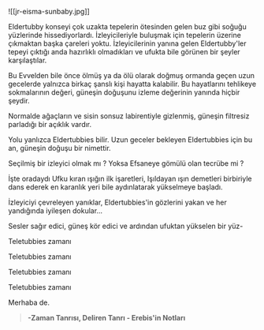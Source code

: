 ![[jr-eisma-sunbaby.jpg]]

Eldertubby konseyi çok uzakta tepelerin ötesinden gelen buz gibi soğuğu yüzlerinde hissediyorlardı. İzleyicileriyle buluşmak için tepelerin üzerine çıkmaktan başka çareleri yoktu. İzleyicilerinin yanına gelen Eldertubby'ler tepeyi çıktığı anda hazırlıklı olmadıkları ve ufukta bile görünen bir şeyler karşılaştılar.

Bu Evvelden bile önce ölmüş ya da ölü olarak doğmuş ormanda geçen uzun gecelerde yalnızca birkaç şanslı kişi hayatta kalabilir. Bu hayatlarını tehlikeye sokmalarının değeri, güneşin doğuşunu izleme değerinin yanında hiçbir şeydir.

Normalde ağaçların ve sisin sonsuz labirentiyle gizlenmiş, güneşin filtresiz parladığı bir açıklık vardır.

Yolu yanlızca Eldertubbies bilir. Uzun geceler bekleyen Eldertubbies için bu an, güneşin doğuşu bir nimettir.

Seçilmiş bir izleyici olmak mı ?
Yoksa Efsaneye gömülü olan tecrübe mi ?

İşte oradaydı
Ufku kıran ışığın ilk işaretleri, Işıldayan ışın demetleri birbiriyle dans ederek en karanlık yeri bile aydınlatarak yükselmeye başladı.

İzleyiciyi çevreleyen yanıklar, Eldertubbies'in gözlerini yakan ve her yandığında iyileşen dokular...

Sesler sağır edici, güneş kör  edici ve ardından ufuktan yükselen bir yüz-

Teletubbies zamanı

Teletubbies zamanı

Teletubbies zamanı

Teletubbies zamanı

Merhaba de.

> **-Zaman Tanrısı, Deliren Tanrı - Erebis'in Notları**

